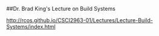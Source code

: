 ##Dr. Brad King's Lecture on Build Systems

http://rcos.github.io/CSCI2963-01/Lectures/Lecture-Build-Systems/index.html


